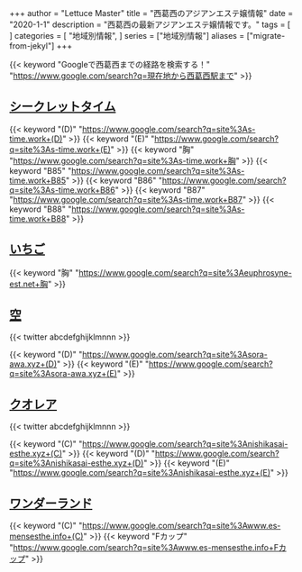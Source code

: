 +++
author = "Lettuce Master"
title = "西葛西のアジアンエステ嬢情報"
date = "2020-1-1"
description = "西葛西の最新アジアンエステ嬢情報です。"
tags = [
]
categories = [
    "地域別情報",
]
series = ["地域別情報"]
aliases = ["migrate-from-jekyl"]
+++

{{< keyword "Googleで西葛西までの経路を検索する！" "https://www.google.com/search?q=現在地から西葛西駅まで" >}}

## [シークレットタイム](http://s-time.work/)
{{< keyword "(D)" "https://www.google.com/search?q=site%3As-time.work+(D)" >}} {{< keyword "(E)" "https://www.google.com/search?q=site%3As-time.work+(E)" >}} {{< keyword "胸" "https://www.google.com/search?q=site%3As-time.work+胸" >}} {{< keyword "B85" "https://www.google.com/search?q=site%3As-time.work+B85" >}} {{< keyword "B86" "https://www.google.com/search?q=site%3As-time.work+B86" >}} {{< keyword "B87" "https://www.google.com/search?q=site%3As-time.work+B87" >}} {{< keyword "B88" "https://www.google.com/search?q=site%3As-time.work+B88" >}} 

## [いちご](http://euphrosyne-est.net/)
{{< keyword "胸" "https://www.google.com/search?q=site%3Aeuphrosyne-est.net+胸" >}} 

## [空](https://sora-awa.xyz/)


{{< twitter abcdefghijklmnnn >}}

{{< keyword "(D)" "https://www.google.com/search?q=site%3Asora-awa.xyz+(D)" >}} {{< keyword "(E)" "https://www.google.com/search?q=site%3Asora-awa.xyz+(E)" >}} 

## [クオレア](https://nishikasai-esthe.xyz/)


{{< twitter abcdefghijklmnnn >}}

{{< keyword "(C)" "https://www.google.com/search?q=site%3Anishikasai-esthe.xyz+(C)" >}} {{< keyword "(D)" "https://www.google.com/search?q=site%3Anishikasai-esthe.xyz+(D)" >}} {{< keyword "(E)" "https://www.google.com/search?q=site%3Anishikasai-esthe.xyz+(E)" >}} 

## [ワンダーランド](https://www.es-mensesthe.info/)
{{< keyword "(C)" "https://www.google.com/search?q=site%3Awww.es-mensesthe.info+(C)" >}} {{< keyword "Fカップ" "https://www.google.com/search?q=site%3Awww.es-mensesthe.info+Fカップ" >}} 

